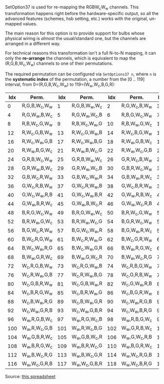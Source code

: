 SetOption37 is used for re-mapping the RGBW<sub>c</sub>W<sub>w</sub> channels. This transformation happens right before the hardware-specific output, so all the advanced features (schemes, hsb setting, etc.) works with the original, un-mapped values.

The main reason for this option is to provide support for bulbs whose physical wiring is *almost* the usual/standard one, but the channels are arranged in a different way.

For technical reasons this transformation isn't a full N-to-N mapping, it can only the **re-arrange** the channels, which is equivalent to map the (R,G,B,W<sub>c</sub>,W<sub>w</sub>) channels to one of their permutations.

The required permutation can be configured via `SetOptions37 n`, where `n` is the **systematic index** of the permutation, a number from the [0 .. 119] interval, from 0=(R,G,B,W<sub>c</sub>,W<sub>w</sub>) to 119=(W<sub>w</sub>,W<sub>c</sub>,B,G,R):

| Idx | Perm.               | Idx | Perm.               | Idx | Perm.               | Idx | Perm.               |
|-----|---------------------|-----|---------------------|-----|---------------------|-----|---------------------|
|   0 | R,G,B,W<sub>c</sub>,W<sub>w</sub> |  1 | R,G,B,W<sub>w</sub>,W<sub>c</sub> |  2 | R,G,W<sub>c</sub>,B,W<sub>w</sub> |  3 | R,G,W<sub>c</sub>,W<sub>w</sub>,B |
|   4 | R,G,W<sub>w</sub>,B,W<sub>c</sub> |  5 | R,G,W<sub>w</sub>,W<sub>c</sub>,B |  6 | R,B,G,W<sub>c</sub>,W<sub>w</sub> |  7 | R,B,G,W<sub>w</sub>,W<sub>c</sub> |
|   8 | R,B,W<sub>c</sub>,G,W<sub>w</sub> |  9 | R,B,W<sub>c</sub>,W<sub>w</sub>,G | 10 | R,B,W<sub>w</sub>,G,W<sub>c</sub> | 11 | R,B,W<sub>w</sub>,W<sub>c</sub>,G |
|  12 | R,W<sub>c</sub>,G,B,W<sub>w</sub> | 13 | R,W<sub>c</sub>,G,W<sub>w</sub>,B | 14 | R,W<sub>c</sub>,B,G,W<sub>w</sub> | 15 | R,W<sub>c</sub>,B,W<sub>w</sub>,G |
|  16 | R,W<sub>c</sub>,W<sub>w</sub>,G,B | 17 | R,W<sub>c</sub>,W<sub>w</sub>,B,G | 18 | R,W<sub>w</sub>,G,B,W<sub>c</sub> | 19 | R,W<sub>w</sub>,G,W<sub>c</sub>,B |
|  20 | R,W<sub>w</sub>,B,G,W<sub>c</sub> | 21 | R,W<sub>w</sub>,B,W<sub>c</sub>,G | 22 | R,W<sub>w</sub>,W<sub>c</sub>,G,B | 23 | R,W<sub>w</sub>,W<sub>c</sub>,B,G |
|  24 | G,R,B,W<sub>c</sub>,W<sub>w</sub> | 25 | G,R,B,W<sub>w</sub>,W<sub>c</sub> | 26 | G,R,W<sub>c</sub>,B,W<sub>w</sub> | 27 | G,R,W<sub>c</sub>,W<sub>w</sub>,B |
|  28 | G,R,W<sub>w</sub>,B,W<sub>c</sub> | 29 | G,R,W<sub>w</sub>,W<sub>c</sub>,B | 30 | G,B,R,W<sub>c</sub>,W<sub>w</sub> | 31 | G,B,R,W<sub>w</sub>,W<sub>c</sub> |
|  32 | G,B,W<sub>c</sub>,R,W<sub>w</sub> | 33 | G,B,W<sub>c</sub>,W<sub>w</sub>,R | 34 | G,B,W<sub>w</sub>,R,W<sub>c</sub> | 35 | G,B,W<sub>w</sub>,W<sub>c</sub>,R |
|  36 | G,W<sub>c</sub>,R,B,W<sub>w</sub> | 37 | G,W<sub>c</sub>,R,W<sub>w</sub>,B | 38 | G,W<sub>c</sub>,B,R,W<sub>w</sub> | 39 | G,W<sub>c</sub>,B,W<sub>w</sub>,R |
|  40 | G,W<sub>c</sub>,W<sub>w</sub>,R,B | 41 | G,W<sub>c</sub>,W<sub>w</sub>,B,R | 42 | G,W<sub>w</sub>,R,B,W<sub>c</sub> | 43 | G,W<sub>w</sub>,R,W<sub>c</sub>,B |
|  44 | G,W<sub>w</sub>,B,R,W<sub>c</sub> | 45 | G,W<sub>w</sub>,B,W<sub>c</sub>,R | 46 | G,W<sub>w</sub>,W<sub>c</sub>,R,B | 47 | G,W<sub>w</sub>,W<sub>c</sub>,B,R |
|  48 | B,R,G,W<sub>c</sub>,W<sub>w</sub> | 49 | B,R,G,W<sub>w</sub>,W<sub>c</sub> | 50 | B,R,W<sub>c</sub>,G,W<sub>w</sub> | 51 | B,R,W<sub>c</sub>,W<sub>w</sub>,G |
|  52 | B,R,W<sub>w</sub>,G,W<sub>c</sub> | 53 | B,R,W<sub>w</sub>,W<sub>c</sub>,G | 54 | B,G,R,W<sub>c</sub>,W<sub>w</sub> | 55 | B,G,R,W<sub>w</sub>,W<sub>c</sub> |
|  56 | B,G,W<sub>c</sub>,R,W<sub>w</sub> | 57 | B,G,W<sub>c</sub>,W<sub>w</sub>,R | 58 | B,G,W<sub>w</sub>,R,W<sub>c</sub> | 59 | B,G,W<sub>w</sub>,W<sub>c</sub>,R |
|  60 | B,W<sub>c</sub>,R,G,W<sub>w</sub> | 61 | B,W<sub>c</sub>,R,W<sub>w</sub>,G | 62 | B,W<sub>c</sub>,G,R,W<sub>w</sub> | 63 | B,W<sub>c</sub>,G,W<sub>w</sub>,R |
|  64 | B,W<sub>c</sub>,W<sub>w</sub>,R,G | 65 | B,W<sub>c</sub>,W<sub>w</sub>,G,R | 66 | B,W<sub>w</sub>,R,G,W<sub>c</sub> | 67 | B,W<sub>w</sub>,R,W<sub>c</sub>,G |
|  68 | B,W<sub>w</sub>,G,R,W<sub>c</sub> | 69 | B,W<sub>w</sub>,G,W<sub>c</sub>,R | 70 | B,W<sub>w</sub>,W<sub>c</sub>,R,G | 71 | B,W<sub>w</sub>,W<sub>c</sub>,G,R |
|  72 | W<sub>c</sub>,R,G,B,W<sub>w</sub> | 73 | W<sub>c</sub>,R,G,W<sub>w</sub>,B | 74 | W<sub>c</sub>,R,B,G,W<sub>w</sub> | 75 | W<sub>c</sub>,R,B,W<sub>w</sub>,G |
|  76 | W<sub>c</sub>,R,W<sub>w</sub>,G,B | 77 | W<sub>c</sub>,R,W<sub>w</sub>,B,G | 78 | W<sub>c</sub>,G,R,B,W<sub>w</sub> | 79 | W<sub>c</sub>,G,R,W<sub>w</sub>,B |
|  80 | W<sub>c</sub>,G,B,R,W<sub>w</sub> | 81 | W<sub>c</sub>,G,B,W<sub>w</sub>,R | 82 | W<sub>c</sub>,G,W<sub>w</sub>,R,B | 83 | W<sub>c</sub>,G,W<sub>w</sub>,B,R |
|  84 | W<sub>c</sub>,B,R,G,W<sub>w</sub> | 85 | W<sub>c</sub>,B,R,W<sub>w</sub>,G | 86 | W<sub>c</sub>,B,G,R,W<sub>w</sub> | 87 | W<sub>c</sub>,B,G,W<sub>w</sub>,R |
|  88 | W<sub>c</sub>,B,W<sub>w</sub>,R,G | 89 | W<sub>c</sub>,B,W<sub>w</sub>,G,R | 90 | W<sub>c</sub>,W<sub>w</sub>,R,G,B | 91 | W<sub>c</sub>,W<sub>w</sub>,R,B,G |
|  92 | W<sub>c</sub>,W<sub>w</sub>,G,R,B | 93 | W<sub>c</sub>,W<sub>w</sub>,G,B,R | 94 | W<sub>c</sub>,W<sub>w</sub>,B,R,G | 95 | W<sub>c</sub>,W<sub>w</sub>,B,G,R |
|  96 | W<sub>w</sub>,R,G,B,W<sub>c</sub> | 97 | W<sub>w</sub>,R,G,W<sub>c</sub>,B | 98 | W<sub>w</sub>,R,B,G,W<sub>c</sub> | 99 | W<sub>w</sub>,R,B,W<sub>c</sub>,G |
| 100 | W<sub>w</sub>,R,W<sub>c</sub>,G,B |101 | W<sub>w</sub>,R,W<sub>c</sub>,B,G |102 | W<sub>w</sub>,G,R,B,W<sub>c</sub> |103 | W<sub>w</sub>,G,R,W<sub>c</sub>,B |
| 104 | W<sub>w</sub>,G,B,R,W<sub>c</sub> |105 | W<sub>w</sub>,G,B,W<sub>c</sub>,R |106 | W<sub>w</sub>,G,W<sub>c</sub>,R,B |107 | W<sub>w</sub>,G,W<sub>c</sub>,B,R |
| 108 | W<sub>w</sub>,B,R,G,W<sub>c</sub> |109 | W<sub>w</sub>,B,R,W<sub>c</sub>,G |110 | W<sub>w</sub>,B,G,R,W<sub>c</sub> |111 | W<sub>w</sub>,B,G,W<sub>c</sub>,R |
| 112 | W<sub>w</sub>,B,W<sub>c</sub>,R,G |113 | W<sub>w</sub>,B,W<sub>c</sub>,G,R |114 | W<sub>w</sub>,W<sub>c</sub>,R,G,B |115 | W<sub>w</sub>,W<sub>c</sub>,R,B,G |
| 116 | W<sub>w</sub>,W<sub>c</sub>,G,R,B |117 | W<sub>w</sub>,W<sub>c</sub>,G,B,R |118 | W<sub>w</sub>,W<sub>c</sub>,B,R,G |119 | W<sub>w</sub>,W<sub>c</sub>,B,G,R |

Source: [this spreadsheet](https://docs.google.com/spreadsheets/d/1ovEWyUBObOYYAl8ey6K6LffHhiniRXuIq7iivyxmyEU)